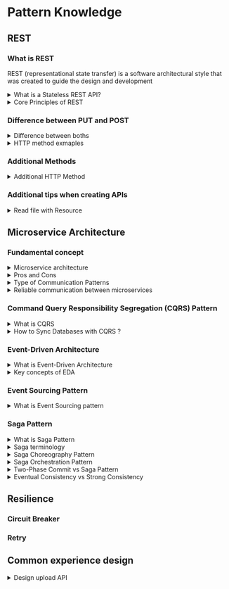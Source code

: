 # Pattern Knowledge
## REST

### What is REST
REST (representational state transfer) is a software architectural style that was created to guide the design and development 

<details>
  <summary>What is a Stateless REST API?</summary>
  <br/>

   Stateless REST APIs do not establish or maintain client sessions. Clients are responsible for providing all necessary information in each request, such as authentication tokens, credentials, or context data. The server does not store client-specific session data.
  
</details>

<details>
  <summary>Core Principles of REST</summary>
  <br/>

  + Client/Server - Client are separated from servers by a well-defined interface.
  + Stateless - each request from the client to the server must contain all of the information necessary to establish and complete a request.
  + Cacheability - 
  + Layered System -
  + Uniform Interface - The uniform interface includes using standard HTTP verbs (GET, POST, PUT, DELETE, etc.), standard HTTP error responses, and resource identification through URI.
  + Code on Demand (optional) - 
  
</details>

### Difference between PUT and POST

<details>
  <summary>Difference between boths</summary>
  <br/>

The details differences are as follows:

|| PUT           | POST          |
| -------------------- | --------------------------------------------------------------------------- | ---------------------------------------------------------------------------------- |
| Request Body:        | The PUT body contains the full updated data for the resource.               | POST body only includes data for the new resource.                                 |
| URI Meaning:         | PUT uses the URI to directly identify the resource to update (e.g. user 1). | POST uses the URI to specify the collection where a new resource will be created.  |
| Idempotency:         | PUT is idempotent - the same request gives the same result.                 | POST can produce different results each time.                                      |
| Existing Resources:  | PUT replaces the entire resource with the request body.                     | POST partially updates the resource. (should use PATH)                             |
| New Resources:       | Both PUT and POST can create new resources.                                 | Both PUT and POST can create new resources.                                        |

_Example:_
```
// PUT example  
PUT /users/1
{
  "id": 1,
  "name": "Ichiro",
  "age": 22
}
// This sends a request to replace user 1's record.
```
PUT is limited to creating or updating operations and exclusively acts upon the resource identified by the provided URL.
```
// POST example
POST /users  
{
  "name": "Saburo",
  "age": 18
}
// This sends a request to create a new user.
```
POST is more flexible, and capable of executing various types of processing tasks.

</details>

<details>
  <summary>HTTP method exmaples</summary>
  <br/>

```
GET 	/device-management/devices       : Get all devices
POST 	/device-management/devices       : Create a new device

GET 	/device-management/devices/{id}   : Get the device information identified by "id"
PUT 	/device-management/devices/{id}   : Update the device information identified by "id"
DELETE	/device-management/devices/{id}   : Delete device by "id"
```

```
@RestController
@RequestMapping("/gold/v1")
public class GoldController {

  @GetMapping
  public Page<GoldRequest> getAllGold(
@PageableDefault(page = 0, size = 10, sort = "name", direction = Sort.Direction.DESC) Pageable pageable) {
    return goldService.getAllGold(pageable);
  }

  @GetMapping("/{id}")
  public ResponseEntity<GoldResponse> getGoldById(@PathVariable Long id) {
    GoldResponse goldResponse = goldService.getGoldById(id);
    if (goldResponse != null) {
      return ResponseEntity.ok(goldResponse);
    } else {
      return ResponseEntity.notFound().build();
    }
  }

  @PostMapping
  public ResponseEntity<GoldResponse> createGold(@RequestBody GoldRequest goldRequest) {
    GoldResponse goldResponse = goldService.createGold(goldRequest);
    URI location = ServletUriComponentsBuilder.fromCurrentRequest().path("/{id}")
        .buildAndExpand(goldResponse.getId()).toUri();
    return ResponseEntity.created(location).body(goldResponse);
  }

  @PutMapping("/{id}")
  public ResponseEntity<GoldResponse> updateGold(@PathVariable Long id, @RequestBody GoldRequest goldRequest) {
    GoldResponse goldResponse = goldService.updateGold(id, goldRequest);
    if (goldResponse != null) {
      return ResponseEntity.ok(goldResponse);
    } else {
      return ResponseEntity.notFound().build();
    }
  }

  @DeleteMapping("/{id}")
  public ResponseEntity<Void> deleteGold(@PathVariable Long id) {
    goldService.deleteGold(id);
    return ResponseEntity.ok().build();
  }
}
```

</details>

### Additional Methods
<details>
  <summary>Additional HTTP Method</summary>
  <br/>

| HTTP Method           | Description          |
| --------------------- | -------------------- |
| PATCH                 | Updates a part of an existing resource. Not idempotent.                 |
| HEAD.                 | Similar to GET, but only returns the header information, not the body.  |
| OPTIONS               | Used to determine the supported methods and options for a resource.     |

</details>

### Additional tips when creating APIs

<details>
  <summary>Read file with Resource</summary>
  <br/>

  The `Resource` class is a high-level abstraction provided by Spring. Using a Resource over an InputStream has the following benefits:
  + `Resource` provides additional metadata about the resource.
  + It’s possible to use a `Resource` in conjunction with other Spring abstractions.
  + It’s easier to mock.

  _Example:_
  ```
    @GetMapping("/{id}")
    public ResponseEntity<InputStreamResource> getFile(@PathVariable Long id) {
        InputStreamResource fileStream = fileService.getFileAsStream(id);

        if (fileStream != null) {
            Optional<FileEntity> fileEntityOptional = fileService.getFile(id);
            FileEntity fileEntity = fileEntityOptional.get();
            return ResponseEntity.ok()
                    .header(HttpHeaders.CONTENT_DISPOSITION, "attachment; filename=\"" + fileEntity.getFileName() + "\"")
                    .body(fileStream);
        } else {
            return new ResponseEntity<>(HttpStatus.NOT_FOUND);
        }
    }
  ```
</details>

## Microservice Architecture
### Fundamental concept
<details>
  <summary>Microservice architecture</summary>
  <br/>

  Microservice architecture is an architectural style that structures an application as a collection of small, independent services. Each service is created independently, and each one runs a unique process and usually manages its own database. 

  **Core principle:** Breaking down a large application into smaller, independent services.

</details>

<details>
  <summary>Pros and Cons</summary>
  <br/>

  _Pros:_
  + **Scalability:** Microservices allow for independent scaling of individual services based on demand.
  + **Resilience:** The isolation of services reduces the impact of failures, as a failure in one service.
  + **Flexibility:** Microservices enable the use of different technologies and frameworks for each service.
  + **Maintainability:** Smaller, focused services are generally easier to understand, develop, and maintain.
  + **Continuous delivery:** Microservices can be deployed and updated independently.
  
  _Cons:_
  + **Complexity:** Managing multiple services can be more complex.
  + **Distributed systems challenges:** Communication between services can introduce latency and complexity.
  + **Testing and debugging:** Testing and debugging distributed systems can be challenging.
  + **Data consistency:** Ensuring data consistency across multiple services can be difficult.
  
</details>

<details>
  <summary>Type of Communication Patterns</summary>
  <br/>

  + Asyn non-blocking
    + Share data
    + Event driven
    + Request response
  + Sync blocking
    + Request response
   
  ![communication_patterns](/images/communication_patterns.png)

</details>

<details>
  <summary>Reliable communication between microservices</summary>
  <br/>

  Reliable communication between microservices ensures that messages are delivered accurately and timely, even in the face of failures or network issues. To archive **Reliable communication** we can use _messaging system_ like RabbitMQ, Apache Kafka. They aslo support **Idempotency**.
   
  
</details>

### Command Query Responsibility Segregation (CQRS) Pattern

<details>
  <summary>What is CQRS</summary>
  <br/>

  CQRS stands for Command Query Responsibility Segregation. It’s a design pattern separates the responsibility for handling write operations (_command_) and read operations (_query_). CQRS separates reads and writes into _different databases_, **Commands** performs update data, **Queries** performs read data.

  
  
</details>

<details>
  <summary>How to Sync Databases with CQRS ?</summary>
  <br/>

  When we separate read and write databases in 2 different database, the main consideration is sync these two database in a proper way. So we should sync these 2 databases and keep sync always. There are several ways: 

  _Event-Driven Architecture_
  According to Event Driven Architecture, when something update in write database, it will publish an update event with using message broker systems and this will consume by the read database and sync data according to latest changes.

  _Change Data Capture (CDC)_
  Captures changes made to the write database and propagates them to the read database. Tools like Debezium or database triggers can be used to capture changes and publish them to a message broker like Kafka.

</details>

### Event-Driven Architecture

<details>
  <summary>What is Event-Driven Architecture</summary>
  <br/>

  Event-Driven Architecture is a software architectural pattern where components or services communicate primarily by producing and consuming events.
  
</details>
<details>
  <summary>Key concepts of EDA</summary>
  <br/>

  + **Event:** A representation of a specific occurrence or action.
  + **Producer:** A component that generates events.
  + **Consumer:** A component that processes events.
  + **Message Broker:** A middleware system that manage communication between producers and consumers by handling event routing, storage, and delivery.
  
</details>

### Event Sourcing Pattern
<details>
  <summary>What is Event Sourcing pattern</summary>
  <br/>

</details>

### Saga Pattern
<details>
  <summary>What is Saga Pattern</summary>
  <br/>

  The Saga pattern is a design pattern used to manage data consistency across microservices in distributed transaction scenarios. The Saga architecture pattern provides transaction management using a sequence of local transactions.

  **Types of Saga Pattern**

  There are two types of Saga Pattern:

  + Saga Choreography Pattern
  + Saga Orchestration Pattern
  
</details>
<details>
  <summary>Saga terminology</summary>
  <br/>

  + **Sequence of Local Transactions:** A saga is incluled of multiple local transactions. Each transaction updates the database and triggers the next transaction through a message or event.
  + **Compensating Transactions:** If a transaction fails, the saga executes compensating transactions to undo the changes made by previous transactions, ensuring data consistency.
  + **Choreography vs. Orchestration:** There are two main approaches to implementing the Saga pattern.
  
</details>
<details>
  <summary>Saga Choreography Pattern</summary>
  <br/>

  The Choreography Saga pattern is a way to manage distributed transactions across multiple microservices **without** a central coordinator.

  ![communication_patterns](/images/saga-choreography.png)

  + The order service runs a local transaction, T1, which atomically updates the database and publishes an Order placed message to the message broker.
  + The inventory service subscribes to the order service messages and receives the message that an order has been created.
  + The inventory service runs a local transaction, T2, which atomically updates the database and publishes an Inventory updated message to the message broker.
  + The payment service subscribes to the messages from the inventory service and receives the message that the inventory has been updated.
  + The payment service runs a local transaction, T3, which atomically updates the database with payment details and publishes a Payment processed message to the message broker.

  _Compensating transaction:_ 
  + If the payment fails, the payment service runs a compensatory transaction, C1, which atomically reverts the payment in the database and publishes a Payment failed message to the message broker.
  + The compensatory transactions C2 and C3 are run to restore data consistency.

</details>
<details>
  <summary>Saga Orchestration Pattern</summary>
  <br/>

  The Saga orchestration pattern is a design pattern used to manage data consistency across microservices in distributed transaction scenarios. A single orchestrator is responsible for managing the overall transaction status.

  + **Orchestrator:** A central coordinator that manages the sequence of transactions.
  + **Local Transactions:** Each service performs its own transaction and then triggers the next step.
  + **Compensating Transactions:** If a step fails, the orchestrator triggers compensating transactions to undo the changes made by previous steps.

  ![communication_patterns](/images/saga-orchestration.png)
  
</details>
<details>
  <summary>Two-Phase Commit vs Saga Pattern</summary>
  <br/>

  2PC is suitable for scenarios requiring strict consistency, while Saga is better for systems where availability and resilience are more critical.

  **Two-Phase Commit:**

  + Strong Consistency: Ensures all participating nodes either commit or roll back a transaction, maintaining a consistent state across the system.
  + Synchronous: All participants must be available and agree to commit or roll back, which can lead to blocking if any participant is slow or fails

  **Saga Pattern:**

  **Eventual Consistency:** Ensures that the system will eventually reach a consistent state, but not necessarily immediately.
  **Asynchronous:** Transactions are processed asynchronously, which can improve system availability and reduce blocking.
</details>
<details>
  <summary>Eventual Consistency vs Strong Consistency</summary>
  <br/>

</details>

## Resilience
### Circuit Breaker
### Retry

## Common experience design
<details>
  <summary>Design upload API</summary>
  <br/>

  **Step 1: Upload File**

  + **Upload to a Temporary Location:** When the user uploads a file, store it in a temporary location in S3 (_file storage_). You can use a specific folder or prefix to differentiate these temporary files.
  + **Generate a Unique Identifier:** Assign a unique identifier to each upload request. This will help in tracking and managing the files.

  **Step 2: Confirm/Cancel the Upload Request**

  + **Confirm Upload:** If the user confirms the upload, move the file from the temporary location to the final destination in S3 (_file storage_). This can be done using the `copyObject` method in S3 and then deleting the original file from the temporary location.
  + **Cancel Upload:** If the user cancels the upload, simply delete the file from the temporary location in S3 using the `deleteObject` method.

</details>
